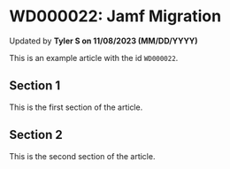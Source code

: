 # WD000022: Jamf Migration
Updated by **Tyler S on 11/08/2023 (MM/DD/YYYY)**

This is an example article with the id `WD000022`.

## Section 1

This is the first section of the article.

## Section 2

This is the second section of the article.